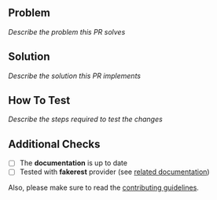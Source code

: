 ## Problem

_Describe the problem this PR solves_

## Solution

_Describe the solution this PR implements_

## How To Test

_Describe the steps required to test the changes_

## Additional Checks

- [ ] The **documentation** is up to date
- [ ] Tested with **fakerest** provider (see [related documentation](https://github.com/marmelab/atomic-crm/blob/main/doc/developer/data-providers.md))

Also, please make sure to read the [contributing guidelines](https://github.com/marmelab/atomic-crm#contributing).